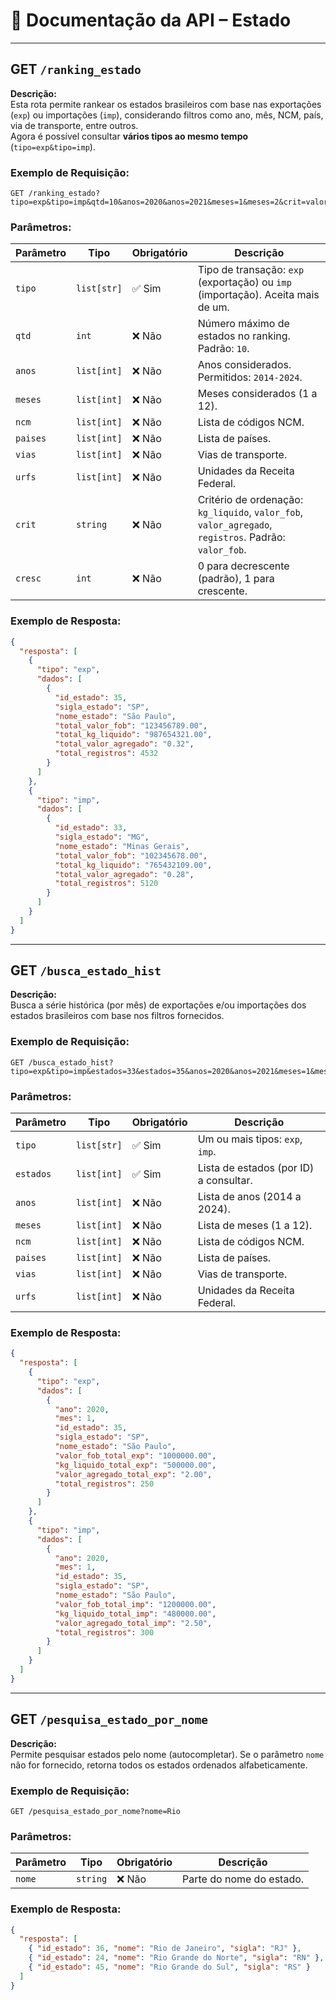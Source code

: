 # 📘 Documentação da API – Estado

---

## GET `/ranking_estado`

**Descrição:**  
Esta rota permite rankear os estados brasileiros com base nas exportações (`exp`) ou importações (`imp`), considerando filtros como ano, mês, NCM, país, via de transporte, entre outros.  
Agora é possível consultar **vários tipos ao mesmo tempo** (`tipo=exp&tipo=imp`).

### Exemplo de Requisição:
```
GET /ranking_estado?tipo=exp&tipo=imp&qtd=10&anos=2020&anos=2021&meses=1&meses=2&crit=valor_fob
```

### Parâmetros:

| Parâmetro   | Tipo         | Obrigatório | Descrição |
|-------------|--------------|-------------|-----------|
| `tipo`      | `list[str]`  | ✅ Sim      | Tipo de transação: `exp` (exportação) ou `imp` (importação). Aceita mais de um. |
| `qtd`       | `int`        | ❌ Não      | Número máximo de estados no ranking. Padrão: `10`. |
| `anos`      | `list[int]`  | ❌ Não      | Anos considerados. Permitidos: `2014-2024`. |
| `meses`     | `list[int]`  | ❌ Não      | Meses considerados (1 a 12). |
| `ncm`       | `list[int]`  | ❌ Não      | Lista de códigos NCM. |
| `paises`    | `list[int]`  | ❌ Não      | Lista de países. |
| `vias`      | `list[int]`  | ❌ Não      | Vias de transporte. |
| `urfs`      | `list[int]`  | ❌ Não      | Unidades da Receita Federal. |
| `crit`      | `string`     | ❌ Não      | Critério de ordenação: `kg_liquido`, `valor_fob`, `valor_agregado`, `registros`. Padrão: `valor_fob`. |
| `cresc`     | `int`        | ❌ Não      | 0 para decrescente (padrão), 1 para crescente. |

### Exemplo de Resposta:
```json
{
  "resposta": [
    {
      "tipo": "exp",
      "dados": [
        {
          "id_estado": 35,
          "sigla_estado": "SP",
          "nome_estado": "São Paulo",
          "total_valor_fob": "123456789.00",
          "total_kg_liquido": "987654321.00",
          "total_valor_agregado": "0.32",
          "total_registros": 4532
        }
      ]
    },
    {
      "tipo": "imp",
      "dados": [
        {
          "id_estado": 33,
          "sigla_estado": "MG",
          "nome_estado": "Minas Gerais",
          "total_valor_fob": "102345678.00",
          "total_kg_liquido": "765432109.00",
          "total_valor_agregado": "0.28",
          "total_registros": 5120
        }
      ]
    }
  ]
}
```

---

## GET `/busca_estado_hist`

**Descrição:**  
Busca a série histórica (por mês) de exportações e/ou importações dos estados brasileiros com base nos filtros fornecidos.

### Exemplo de Requisição:
```
GET /busca_estado_hist?tipo=exp&tipo=imp&estados=33&estados=35&anos=2020&anos=2021&meses=1&meses=2
```

### Parâmetros:

| Parâmetro   | Tipo         | Obrigatório | Descrição |
|-------------|--------------|-------------|-----------|
| `tipo`      | `list[str]`  | ✅ Sim      | Um ou mais tipos: `exp`, `imp`. |
| `estados`   | `list[int]`  | ✅ Sim      | Lista de estados (por ID) a consultar. |
| `anos`      | `list[int]`  | ❌ Não      | Lista de anos (2014 a 2024). |
| `meses`     | `list[int]`  | ❌ Não      | Lista de meses (1 a 12). |
| `ncm`       | `list[int]`  | ❌ Não      | Lista de códigos NCM. |
| `paises`    | `list[int]`  | ❌ Não      | Lista de países. |
| `vias`      | `list[int]`  | ❌ Não      | Vias de transporte. |
| `urfs`      | `list[int]`  | ❌ Não      | Unidades da Receita Federal. |

### Exemplo de Resposta:
```json
{
  "resposta": [
    {
      "tipo": "exp",
      "dados": [
        {
          "ano": 2020,
          "mes": 1,
          "id_estado": 35,
          "sigla_estado": "SP",
          "nome_estado": "São Paulo",
          "valor_fob_total_exp": "1000000.00",
          "kg_liquido_total_exp": "500000.00",
          "valor_agregado_total_exp": "2.00",
          "total_registros": 250
        }
      ]
    },
    {
      "tipo": "imp",
      "dados": [
        {
          "ano": 2020,
          "mes": 1,
          "id_estado": 35,
          "sigla_estado": "SP",
          "nome_estado": "São Paulo",
          "valor_fob_total_imp": "1200000.00",
          "kg_liquido_total_imp": "480000.00",
          "valor_agregado_total_imp": "2.50",
          "total_registros": 300
        }
      ]
    }
  ]
}
```

---

## GET `/pesquisa_estado_por_nome`

**Descrição:**  
Permite pesquisar estados pelo nome (autocompletar). Se o parâmetro `nome` não for fornecido, retorna todos os estados ordenados alfabeticamente.

### Exemplo de Requisição:
```
GET /pesquisa_estado_por_nome?nome=Rio
```

### Parâmetros:

| Parâmetro | Tipo     | Obrigatório | Descrição                      |
|-----------|----------|-------------|--------------------------------|
| `nome`    | `string` | ❌ Não      | Parte do nome do estado.       |

### Exemplo de Resposta:
```json
{
  "resposta": [
    { "id_estado": 36, "nome": "Rio de Janeiro", "sigla": "RJ" },
    { "id_estado": 24, "nome": "Rio Grande do Norte", "sigla": "RN" },
    { "id_estado": 45, "nome": "Rio Grande do Sul", "sigla": "RS" }
  ]
}
```
